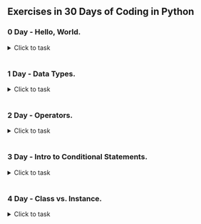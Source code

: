 ## Exercises in 30 Days of Coding in Python
### 0 Day - Hello, World.
<details>
<summary>Click to task</summary>
<image src="https://github.com/dkob1996/Python-Lessons/blob/main/HackerRank/img/0.JPG">
</details>
<br>

### 1 Day - Data Types.
<details>
<summary>Click to task</summary>
<image src="https://github.com/dkob1996/Python-Lessons/blob/main/HackerRank/img/1_0.JPG"><br>
<image src="https://github.com/dkob1996/Python-Lessons/blob/main/HackerRank/img/1_1.JPG">
</details>
<br>

### 2 Day - Operators.
<details>
<summary>Click to task</summary>
<image src="https://github.com/dkob1996/Python-Lessons/blob/main/HackerRank/img/2_0.JPG"><br>
<image src="https://github.com/dkob1996/Python-Lessons/blob/main/HackerRank/img/2_1.JPG">
</details>
<br>

### 3 Day - Intro to Conditional Statements.
<details>
<summary>Click to task</summary>
<image src="https://github.com/dkob1996/Python-Lessons/blob/main/HackerRank/img/3_0.JPG"><br>
<image src="https://github.com/dkob1996/Python-Lessons/blob/main/HackerRank/img/3_1.JPG">
</details>
<br>

### 4 Day - Class vs. Instance.
<details>
<summary>Click to task</summary>
<image src="https://github.com/dkob1996/Python-Lessons/blob/main/HackerRank/img/4_0.JPG"><br>
<image src="https://github.com/dkob1996/Python-Lessons/blob/main/HackerRank/img/4_1.JPG"><br>
<image src="https://github.com/dkob1996/Python-Lessons/blob/main/HackerRank/img/4_2.JPG">
</details>
<br>
